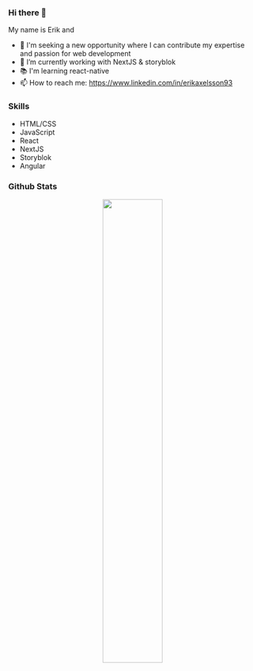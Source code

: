 ### Hi there 👋

<!--
**erikaxe/erikaxe** is a ✨ _special_ ✨ repository because its `README.md` (this file) appears on your GitHub profile.
-->
<!--
Here are some ideas to get you started:
-->
My name is Erik and
- 🔭 I'm seeking a new opportunity where I can contribute my expertise and passion for web development
- 🌱 I’m currently working with NextJS & storyblok
- 📚 I'm learning react-native
- 📫 How to reach me: https://www.linkedin.com/in/erikaxelsson93


### Skills

  - HTML/CSS
  - JavaScript
  - React
  - NextJS
  - Storyblok
  - Angular
  
### Github Stats

<p align="center">
  <!-- <img width="49%" src="https://github-readme-stats.vercel.app/api?username=erikaxe&show_icons=true&theme=synthwave&count_private=true" /> -->
  <img width="49%" src="https://github-readme-streak-stats.herokuapp.com/?user=erikaxe&theme=synthwave&count_private=true" />
</p>
<p align="center">
  <!-- <img width="30%" src="https://github-readme-stats.vercel.app/api/top-langs/?username=erikaxe&show_icons=true&theme=synthwave&count_private=true" /> -->
</p>
